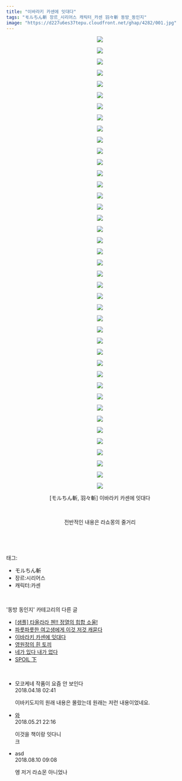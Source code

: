 ```yaml
---
title: "이바라키 카센에 잇대다"
tags: "モルちん斬 장르_시리어스 캐릭터_카센 羽々斬 동방_동인지"
image: "https://d227u6es37tepu.cloudfront.net/ghap/4282/001.jpg"
---
```

<div class="article">
<p style="text-align: center; clear: none; float: none;"><img src="{{ site.imgserver6 }}/ghap/4282/001.jpg"/></p>
<p style="text-align: center; clear: none; float: none;"><img src="{{ site.imgserver6 }}/ghap/4282/002.jpg"/></p>
<p style="text-align: center; clear: none; float: none;"><img src="{{ site.imgserver6 }}/ghap/4282/003.jpg"/></p>
<p style="text-align: center; clear: none; float: none;"><img src="{{ site.imgserver6 }}/ghap/4282/004.jpg"/></p>
<p style="text-align: center; clear: none; float: none;"><img src="{{ site.imgserver6 }}/ghap/4282/005.jpg"/></p>
<p style="text-align: center; clear: none; float: none;"><img src="{{ site.imgserver6 }}/ghap/4282/006.jpg"/></p>
<p style="text-align: center; clear: none; float: none;"><img src="{{ site.imgserver6 }}/ghap/4282/007.jpg"/></p>
<p style="text-align: center; clear: none; float: none;"><img src="{{ site.imgserver6 }}/ghap/4282/008.jpg"/></p>
<p style="text-align: center; clear: none; float: none;"><img src="{{ site.imgserver6 }}/ghap/4282/009.jpg"/></p>
<p style="text-align: center; clear: none; float: none;"><img src="{{ site.imgserver6 }}/ghap/4282/010.jpg"/></p>
<p style="text-align: center; clear: none; float: none;"><img src="{{ site.imgserver6 }}/ghap/4282/011.jpg"/></p>
<p style="text-align: center; clear: none; float: none;"><img src="{{ site.imgserver6 }}/ghap/4282/012.jpg"/></p>
<p style="text-align: center; clear: none; float: none;"><img src="{{ site.imgserver6 }}/ghap/4282/013.jpg"/></p>
<p style="text-align: center; clear: none; float: none;"><img src="{{ site.imgserver6 }}/ghap/4282/014.jpg"/></p>
<p style="text-align: center; clear: none; float: none;"><img src="{{ site.imgserver6 }}/ghap/4282/015.jpg"/></p>
<p style="text-align: center; clear: none; float: none;"><img src="{{ site.imgserver6 }}/ghap/4282/016.jpg"/></p>
<p style="text-align: center; clear: none; float: none;"><img src="{{ site.imgserver6 }}/ghap/4282/017.jpg"/></p>
<p style="text-align: center; clear: none; float: none;"><img src="{{ site.imgserver6 }}/ghap/4282/018.jpg"/></p>
<p style="text-align: center; clear: none; float: none;"><img src="{{ site.imgserver6 }}/ghap/4282/019.jpg"/></p>
<p style="text-align: center; clear: none; float: none;"><img src="{{ site.imgserver6 }}/ghap/4282/020.jpg"/></p>
<p style="text-align: center; clear: none; float: none;"><img src="{{ site.imgserver6 }}/ghap/4282/021.jpg"/></p>
<p style="text-align: center; clear: none; float: none;"><img src="{{ site.imgserver6 }}/ghap/4282/022.jpg"/></p>
<p style="text-align: center; clear: none; float: none;"><img src="{{ site.imgserver6 }}/ghap/4282/023.jpg"/></p>
<p style="text-align: center; clear: none; float: none;"><img src="{{ site.imgserver6 }}/ghap/4282/024.jpg"/></p>
<p style="text-align: center; clear: none; float: none;"><img src="{{ site.imgserver6 }}/ghap/4282/025.jpg"/></p>
<p style="text-align: center; clear: none; float: none;"><img src="{{ site.imgserver6 }}/ghap/4282/026.jpg"/></p>
<p style="text-align: center; clear: none; float: none;"><img src="{{ site.imgserver6 }}/ghap/4282/027.jpg"/></p>
<p style="text-align: center; clear: none; float: none;"><img src="{{ site.imgserver6 }}/ghap/4282/028.jpg"/></p>
<p style="text-align: center; clear: none; float: none;"><img src="{{ site.imgserver6 }}/ghap/4282/029.jpg"/></p>
<p style="text-align: center; clear: none; float: none;"><img src="{{ site.imgserver6 }}/ghap/4282/030.jpg"/></p>
<p style="text-align: center; clear: none; float: none;"><img src="{{ site.imgserver6 }}/ghap/4282/031.jpg"/></p>
<p style="text-align: center; clear: none; float: none;"><img src="{{ site.imgserver6 }}/ghap/4282/032.jpg"/></p>
<p style="text-align: center; clear: none; float: none;"><img src="{{ site.imgserver6 }}/ghap/4282/033.jpg"/></p>
<p style="text-align: center; clear: none; float: none;"><img src="{{ site.imgserver6 }}/ghap/4282/034.jpg"/></p>
<p style="text-align: center; clear: none; float: none;"><img src="{{ site.imgserver6 }}/ghap/4282/035.jpg"/></p>
<p style="text-align: center; clear: none; float: none;"><img src="{{ site.imgserver6 }}/ghap/4282/036.jpg"/></p>
<p style="text-align: center; clear: none; float: none;"><img src="{{ site.imgserver6 }}/ghap/4282/037.jpg"/></p>
<p style="text-align: center; clear: none; float: none;"><img src="{{ site.imgserver6 }}/ghap/4282/038.jpg"/></p>
<p style="text-align: center; clear: none; float: none;"><img src="{{ site.imgserver6 }}/ghap/4282/039.jpg"/></p>
<p style="text-align: center; clear: none; float: none;"><img src="{{ site.imgserver6 }}/ghap/4282/040.jpg"/></p>
<p style="text-align: center; clear: none; float: none;"><img src="{{ site.imgserver6 }}/ghap/4282/041.jpg"/></p>
<p style="text-align: center; clear: none; float: none;">[モルちん斬, 羽々斬] 이바라키 카센에 잇대다</p>
<p style="text-align: center; clear: none; float: none;"><br/></p>
<p style="text-align: center; clear: none; float: none;">전반적인 내용은 라쇼몽의 줄거리</p>
<p><br/></p>
</div><br/>
<div class="tagTrail">
<p>태그: </p>
<ul>
<li>モルちん斬</li>
<li>장르:시리어스</li>
<li>캐릭터:카센</li>
</ul>
</div><br/>
<div class="another">
<p>'동방 동인지' 카테고리의 다른 글</p>
<ul>
<li><a href="/ghap_4287">[샘플] 타올라라 첸!! 정열의 힙합 소울!</a></li>
<li><a href="/ghap_4283">파릇파릇한 여고생에게 이것 저것 캐묻다</a></li>
<li><a href="/ghap_4282">이바라키 카센에 잇대다</a></li>
<li><a href="/ghap_4281">영원정의 흰 토끼</a></li>
<li><a href="/ghap_4280">네가 있다 내가 없다</a></li>
<li><a href="/ghap_4275">SPOIL 下</a></li>
</ul>
</div><br/>
<div class="cb_module cb_fluid">
<div class="cb_wrt cb_profile">
<div class="comment">
<ul>
<li class="cb_thumb_off" id="comment15240585">
<div class="cb_comment_area">
<div class="cb_info_area">
<div class="cb_section">
<span class="cb_nick_name">모코케네 작품이 요즘 안 보인다</span>
</div>
<div class="cb_section">
<span class="cb_date">2018.04.18 02:41 </span>
</div>
</div>
<div class="cb_dsc_comment">
<p class="cb_dsc">
											이바키도지의 원래 내용은 몰랐는데 원래는 저런 내용이었네요.
										</p>
</div>
</div></li>
<li class="cb_thumb_off" id="comment15259828">
<div class="cb_comment_area">
<div class="cb_info_area">
<div class="cb_section">
<span class="cb_nick_name"> <a href="http://ㅂㄷㄱㄷㅈㅅ" onclick="return openLinkInNewWindow(this)">와</a></span>
</div>
<div class="cb_section">
<span class="cb_date">2018.05.21 22:16 </span>
</div>
</div>
<div class="cb_dsc_comment">
<p class="cb_dsc">
											이것을 책이랑 잇다니<br/>
크
										</p>
</div>
</div></li>
<li class="cb_thumb_off" id="comment15304941">
<div class="cb_comment_area">
<div class="cb_info_area">
<div class="cb_section">
<span class="cb_nick_name">asd</span>
</div>
<div class="cb_section">
<span class="cb_date">2018.08.10 09:08 </span>
</div>
</div>
<div class="cb_dsc_comment">
<p class="cb_dsc">
											엥 저거 라쇼몬 아니었나
										</p>
</div>
</div></li>
</ul>
</div>
</div><!-- commentList close -->
</div><br/>
